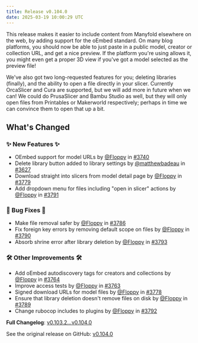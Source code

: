 ```yaml
---
title: Release v0.104.0
date: 2025-03-19 10:00:29 UTC
---
```

This release makes it easier to include content from Manyfold elsewhere on the web, by adding support for the oEmbed standard. On many blog platforms, you should now be able to just paste in a public model, creator or collection URL, and get a nice preview. If the platform you're using allows it, you might even get a proper 3D view if you've got a model selected as the preview file!

We've also got two long-requested features for you; deleting libraries (finally), and the ability to open a file directly in your slicer. Currently OrcaSlicer and Cura are supported, but we will add more in future when we can! We could do PrusaSlicer and Bambu Studio as well, but they will only open files from Printables or Makerworld respectively; perhaps in time we can convince them to open that up a bit.

<!-- Release notes generated using configuration in .github/release.yml at main -->

## What's Changed
### ✨ New Features ✨
* OEmbed support for model URLs by [@Floppy](https://github.com/Floppy) in [#3740](https://github.com/manyfold3d/manyfold/pull/3740)
* Delete library button added to library settings by [@matthewbadeau](https://github.com/matthewbadeau) in [#3627](https://github.com/manyfold3d/manyfold/pull/3627)
* Download straight into slicers from model detail page by [@Floppy](https://github.com/Floppy) in [#3779](https://github.com/manyfold3d/manyfold/pull/3779)
* Add dropdown menu for files including "open in slicer" actions by [@Floppy](https://github.com/Floppy) in [#3791](https://github.com/manyfold3d/manyfold/pull/3791)
### 🐛 Bug Fixes 🐛
* Make file removal safer by [@Floppy](https://github.com/Floppy) in [#3786](https://github.com/manyfold3d/manyfold/pull/3786)
* Fix foreign key errors by removing default scope on files by [@Floppy](https://github.com/Floppy) in [#3790](https://github.com/manyfold3d/manyfold/pull/3790)
* Absorb shrine error after library deletion by [@Floppy](https://github.com/Floppy) in [#3793](https://github.com/manyfold3d/manyfold/pull/3793)
### 🛠️ Other Improvements 🛠️
* Add oEmbed autodiscovery tags for creators and collections by [@Floppy](https://github.com/Floppy) in [#3764](https://github.com/manyfold3d/manyfold/pull/3764)
* Improve access tests by [@Floppy](https://github.com/Floppy) in [#3763](https://github.com/manyfold3d/manyfold/pull/3763)
* Signed download URLs for model files by [@Floppy](https://github.com/Floppy) in [#3778](https://github.com/manyfold3d/manyfold/pull/3778)
* Ensure that library deletion doesn't remove files on disk by [@Floppy](https://github.com/Floppy) in [#3789](https://github.com/manyfold3d/manyfold/pull/3789)
* Change rubocop includes to plugins by [@Floppy](https://github.com/Floppy) in [#3792](https://github.com/manyfold3d/manyfold/pull/3792)


**Full Changelog**: [v0.103.2...v0.104.0](https://github.com/manyfold3d/manyfold/compare/v0.103.2...v0.104.0)

See the original release on GitHub: [v0.104.0](https://github.com/manyfold3d/manyfold/releases/tag/v0.104.0)
